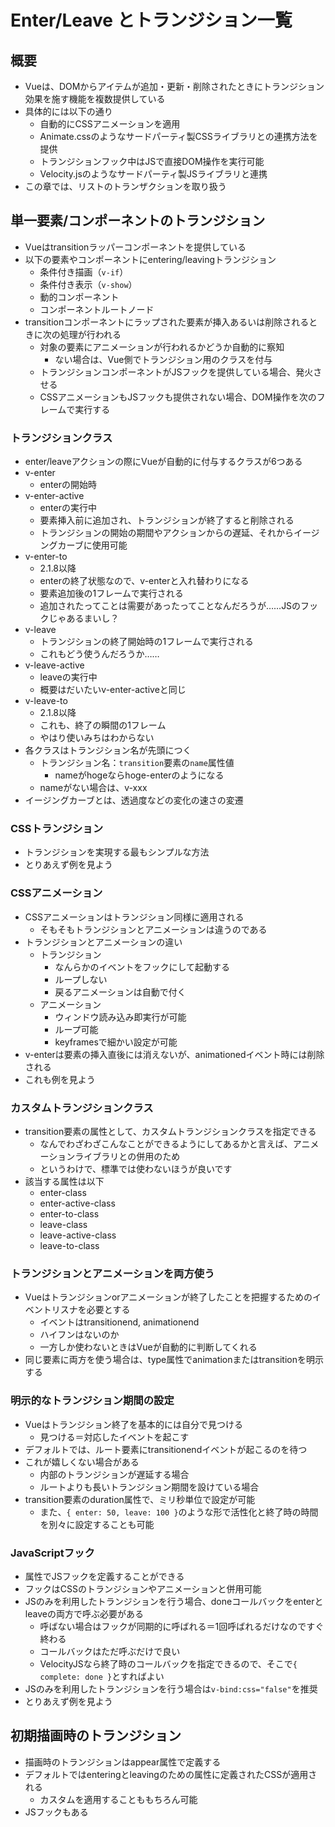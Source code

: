 # Enter/Leave とトランジション一覧

## 概要
* Vueは、DOMからアイテムが追加・更新・削除されたときにトランジション効果を施す機能を複数提供している
* 具体的には以下の通り
    * 自動的にCSSアニメーションを適用
    * Animate.cssのようなサードパーティ製CSSライブラリとの連携方法を提供
    * トランジションフック中はJSで直接DOM操作を実行可能
    * Velocity.jsのようなサードパーティ製JSライブラリと連携
* この章では、リストのトランザクションを取り扱う

## 単一要素/コンポーネントのトランジション
* Vueはtransitionラッパーコンポーネントを提供している
* 以下の要素やコンポーネントにentering/leavingトランジション
    * 条件付き描画（`v-if`）
    * 条件付き表示（`v-show`）
    * 動的コンポーネント
    * コンポーネントルートノード
* transitionコンポーネントにラップされた要素が挿入あるいは削除されるときに次の処理が行われる
    * 対象の要素にアニメーションが行われるかどうか自動的に察知
        * ない場合は、Vue側でトランジション用のクラスを付与
    * トランジションコンポーネントがJSフックを提供している場合、発火させる
    * CSSアニメーションもJSフックも提供されない場合、DOM操作を次のフレームで実行する

### トランジションクラス
* enter/leaveアクションの際にVueが自動的に付与するクラスが6つある
* v-enter
    * enterの開始時
* v-enter-active
    * enterの実行中
    * 要素挿入前に追加され、トランジションが終了すると削除される
    * トランジションの開始の期間やアクションからの遅延、それからイージングカーブに使用可能
* v-enter-to
    * 2.1.8以降
    * enterの終了状態なので、v-enterと入れ替わりになる
    * 要素追加後の1フレームで実行される
    * 追加されたってことは需要があったってことなんだろうが……JSのフックじゃあるまいし？
* v-leave
    * トランジションの終了開始時の1フレームで実行される
    * これもどう使うんだろうか……
* v-leave-active
    * leaveの実行中
    * 概要はだいたいv-enter-activeと同じ
* v-leave-to
    * 2.1.8以降
    * これも、終了の瞬間の1フレーム
    * やはり使いみちはわからない
* 各クラスはトランジション名が先頭につく
    * トランジション名：`transition`要素の`name`属性値
        * nameがhogeならhoge-enterのようになる
    * nameがない場合は、v-xxx
* イージングカーブとは、透過度などの変化の速さの変遷

### CSSトランジション
* トランジションを実現する最もシンプルな方法
* とりあえず例を見よう

### CSSアニメーション
* CSSアニメーションはトランジション同様に適用される
    * そもそもトランジションとアニメーションは違うのである
* トランジションとアニメーションの違い
    * トランジション
        * なんらかのイベントをフックにして起動する
        * ループしない
        * 戻るアニメーションは自動で付く
    * アニメーション
        * ウィンドウ読み込み即実行が可能
        * ループ可能
        * keyframesで細かい設定が可能
* v-enterは要素の挿入直後には消えないが、animationedイベント時には削除される
* これも例を見よう

### カスタムトランジションクラス
* transition要素の属性として、カスタムトランジションクラスを指定できる
    * なんでわざわざこんなことができるようにしてあるかと言えば、アニメーションライブラリとの併用のため
    * というわけで、標準では使わないほうが良いです
* 該当する属性は以下
    * enter-class
    * enter-active-class
    * enter-to-class
    * leave-class
    * leave-active-class
    * leave-to-class

### トランジションとアニメーションを両方使う
* Vueはトランジションorアニメーションが終了したことを把握するためのイベントリスナを必要とする
    * イベントはtransitionend, animationend
    * ハイフンはないのか
    * 一方しか使わないときはVueが自動的に判断してくれる
* 同じ要素に両方を使う場合は、type属性でanimationまたはtransitionを明示する

### 明示的なトランジション期間の設定
* Vueはトランジション終了を基本的には自分で見つける
    * 見つける＝対応したイベントを起こす
* デフォルトでは、ルート要素にtransitionendイベントが起こるのを待つ
* これが嬉しくない場合がある
    * 内部のトランジションが遅延する場合
    * ルートよりも長いトランジション期間を設けている場合
* transition要素のduration属性で、ミリ秒単位で設定が可能
    * また、`{ enter: 50, leave: 100 }`のような形で活性化と終了時の時間を別々に設定することも可能

### JavaScriptフック
* 属性でJSフックを定義することができる
* フックはCSSのトランジションやアニメーションと併用可能
* JSのみを利用したトランジションを行う場合、doneコールバックをenterとleaveの両方で呼ぶ必要がある
    * 呼ばない場合はフックが同期的に呼ばれる＝1回呼ばれるだけなのですぐ終わる
    * コールバックはただ呼ぶだけで良い
    * VelocityJSなら終了時のコールバックを指定できるので、そこで`{ complete: done }`とすればよい
* JSのみを利用したトランジションを行う場合は`v-bind:css="false"`を推奨
* とりあえず例を見よう

## 初期描画時のトランジション
* 描画時のトランジションはappear属性で定義する
* デフォルトではenteringとleavingのための属性に定義されたCSSが適用される
    * カスタムを適用することももちろん可能
* JSフックもある

